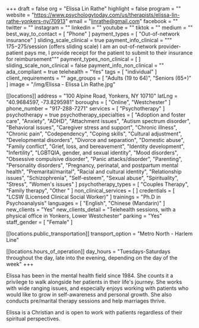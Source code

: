 +++
draft = false
org = "Elissa Lin Rathe"
highlight = false
program = ""
website = "https://www.psychologytoday.com/us/therapists/elissa-lin-rathe-yonkers-ny/70913"
email = "linrathe@gmail.com"
facebook = ""
twitter = ""
instagram = ""
linkedin = ""
youtube = ""
tiktok = ""
medium = ""
best_way_to_contact = [ "Phone" ]
payment_types = [ "Out-of-network insurance" ]
sliding_scale_clinical = true
payment_info_clinical = """
$175-$275/session (offers sliding scale)
I am an out-of-network provider- patient pays me, I provide receipt for the patient to submit to their insurance for reimbursement"""
payment_types_non_clinical = [ ]
sliding_scale_non_clinical = false
payment_info_non_clinical = ""
ada_compliant = true
telehealth = "Yes"
tags = [ "individual" ]
client_requirements = ""
age_groups = [ "Adults (19 to 64)", "Seniors (65+)" ]
image = "/img/Elissa - Elissa Lin Rathe.jpg"

[[locations]]
address = "100 Alpine Road, Yonkers, NY 10710"
latLng = "40.9684597, -73.8295981"
boroughs = [ "Online", "Westchester" ]
phone_number = "917-288-7271"
services = [ "Psychotherapy" ]
psychotherapy = true
psychotherapy_specialties = [
  "Adoption and foster care",
  "Anxiety",
  "ADHD",
  "Attachment issues",
  "Autism spectrum disorder",
  "Behavioral issues",
  "Caregiver stress and support",
  "Chronic illness",
  "Chronic pain",
  "Codependency",
  "Coping skills",
  "Cultural adjustment",
  "Developmental disorders",
  "Divorce and separation",
  "Domestic abuse",
  "Family conflict",
  "Grief, loss, and bereavement",
  "Identity development",
  "Infertility",
  "LGBTQIA, gender, and sexual identity",
  "Mood disorders",
  "Obsessive compulsive disorder",
  "Panic attacks/disorder",
  "Parenting",
  "Personality disorders",
  "Pregnancy, perinatal, and postpartum mental health",
  "Premarital/marital",
  "Racial and cultural identity",
  "Relationship issues",
  "Schizophrenia",
  "Self-esteem",
  "Sexual abuse",
  "Spirituality",
  "Stress",
  "Women's issues"
]
psychotherapy_types = [ "Couples Therapy", "Family therapy", "Other " ]
non_clinical_services = [ ]
credentials = [ "LCSW (Licensed Clinical Social Worker)" ]
trainings = "Ph.D in Psychoanalysis"
languages = [ "English", "Chinese (Mandarin)" ]
new_clients = "Yes"
new_clients_detail = "Telehealth sessions, with a physical office in Yonkers, Lower Westchester"
parking = "Yes"
staff_gender = [ "Female" ]

  [[locations.public_transportation]]
  transport_option = "Metro North - Harlem Line"

  [[locations.hours_of_operation]]
  day_hours = "Tuesdays-Saturdays throughout the day, late into the evening, depending on the day of the week"
+++

Elissa has been in the mental health field since 1984. She counts it a privilege to walk alongside her patients in their life's journey. She works with wide ranging issues, and especially enjoys working with patients who would like to grow in self-awareness and personal growth. She also conducts pre/marital therapy sessions and help marriages thrive. 

Elissa is a Christian and is open to work with patients regardless of their spiritual perspectives. 
